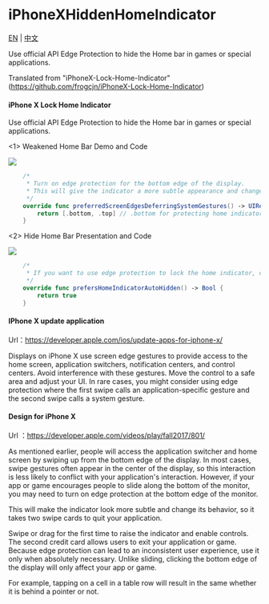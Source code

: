 # iPhoneXHiddenHomeIndicator


[EN](https://github.com/ReverseScale/iPhoneXHiddenHomeIndicator) | [中文](https://github.com/ReverseScale/iPhoneXHiddenHomeIndicator/blob/master/README_zh.md)

Use official API Edge Protection to hide the Home bar in games or special applications.

Translated from "iPhoneX-Lock-Home-Indicator" (https://github.com/frogcjn/iPhoneX-Lock-Home-Indicator)

#### iPhone X Lock Home Indicator

Use official API Edge Protection to hide the Home bar in games or special applications.

<1> Weakened Home Bar Demo and Code

![](http://og1yl0w9z.bkt.clouddn.com/18-3-7/72469783.jpg)

```Swift
    /*
     * Turn on edge protection for the bottom edge of the display.
     * This will give the indicator a more subtle appearance and change it's behavior so that two swipes are required to exit your app.
     */
    override func preferredScreenEdgesDeferringSystemGestures() -> UIRectEdge {
        return [.bottom, .top] // .bottom for protecting home indicator, .top for protecting control center
    }
```

<2> Hide Home Bar Presentation and Code

![](http://og1yl0w9z.bkt.clouddn.com/18-3-7/82007004.jpg)

```Swift
    /*
     * If you want to use edge protection to lock the home indicator, do not use home indicator auto-hiding.These two do not work together.
     */
    override func prefersHomeIndicatorAutoHidden() -> Bool {
        return true
    }
```

#### IPhone X update application 
Url：https://developer.apple.com/ios/update-apps-for-iphone-x/

Displays on iPhone X use screen edge gestures to provide access to the home screen, application switchers, notification centers, and control centers. Avoid interference with these gestures. Move the control to a safe area and adjust your UI. In rare cases, you might consider using edge protection where the first swipe calls an application-specific gesture and the second swipe calls a system gesture.

#### Design for iPhone X 
Url ：https://developer.apple.com/videos/play/fall2017/801/

As mentioned earlier, people will access the application switcher and home screen by swiping up from the bottom edge of the display. In most cases, swipe gestures often appear in the center of the display, so this interaction is less likely to conflict with your application's interaction. However, if your app or game encourages people to slide along the bottom of the monitor, you may need to turn on edge protection at the bottom edge of the monitor.

This will make the indicator look more subtle and change its behavior, so it takes two swipe cards to quit your application.

Swipe or drag for the first time to raise the indicator and enable controls. The second credit card allows users to exit your application or game. Because edge protection can lead to an inconsistent user experience, use it only when absolutely necessary.
Unlike sliding, clicking the bottom edge of the display will only affect your app or game.

For example, tapping on a cell in a table row will result in the same whether it is behind a pointer or not.
